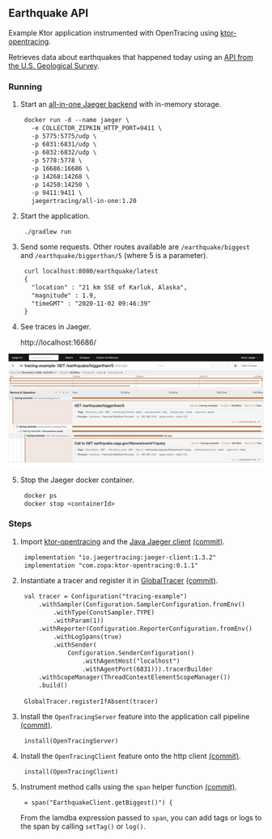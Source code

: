 ## Earthquake API 

Example Ktor application instrumented with OpenTracing using [ktor-opentracing](https://github.com/zopaUK/ktor-opentracing). 

Retrieves data about earthquakes that happened today using an [API from the U.S. Geological Survey](https://earthquake.usgs.gov/fdsnws/event/1/). 

### Running

1. Start an [all-in-one Jaeger backend](https://www.jaegertracing.io/docs/1.20/getting-started/) with in-memory storage.

        docker run -d --name jaeger \
          -e COLLECTOR_ZIPKIN_HTTP_PORT=9411 \
          -p 5775:5775/udp \
          -p 6831:6831/udp \
          -p 6832:6832/udp \
          -p 5778:5778 \
          -p 16686:16686 \
          -p 14268:14268 \
          -p 14250:14250 \
          -p 9411:9411 \
          jaegertracing/all-in-one:1.20
             
2. Start the application.

        ./gradlew run
        
3. Send some requests. Other routes available are `/earthquake/biggest` and `/earthquake/biggerthan/5` (where 5 is a parameter).

        curl localhost:8080/earthquake/latest
        {
          "location" : "21 km SSE of Karluk, Alaska",
          "magnitude" : 1.9,
          "timeGMT" : "2020-11-02 09:46:39"
        }  
        
4. See traces in Jaeger.

    http://localhost:16686/

![Trace Screenshot](tracescreenshotexample.png)


5. Stop the Jaeger docker container.

        docker ps
        docker stop <containerId>

### Steps

1. Import [ktor-opentracing](https://github.com/zopaUK/ktor-opentracing) and the [Java Jaeger client](https://github.com/jaegertracing/jaeger-client-java) [(commit)](https://github.com/fstien/ktor-opentracing-example/commit/a6c43669e532683c6eef2e36c525087c882a9335).

        implementation "io.jaegertracing:jaeger-client:1.3.2"
        implementation "com.zopa:ktor-opentracing:0.1.1"

2. Instantiate a tracer and register it in [GlobalTracer](https://opentracing.io/guides/java/tracers/) [(commit)](https://github.com/fstien/ktor-opentracing-example/commit/998f2228289493b37f9c3e86061b31cd7d24f689).

        val tracer = Configuration("tracing-example")
            .withSampler(Configuration.SamplerConfiguration.fromEnv()
                .withType(ConstSampler.TYPE)
                .withParam(1))
            .withReporter(Configuration.ReporterConfiguration.fromEnv()
                .withLogSpans(true)
                .withSender(
                    Configuration.SenderConfiguration()
                        .withAgentHost("localhost")
                        .withAgentPort(6831))).tracerBuilder
            .withScopeManager(ThreadContextElementScopeManager())
            .build()
        
        GlobalTracer.registerIfAbsent(tracer)

3. Install the `OpenTracingServer` feature into the application call pipeline [(commit)](https://github.com/fstien/ktor-opentracing-example/commit/9d9f06f96d34133c95878e8e352a78e64096b2fc).

        install(OpenTracingServer)
        
4. Install the `OpenTracingClient` feature onto the http client [(commit)](https://github.com/fstien/ktor-opentracing-example/commit/86505c0437ae909079c2e388f1015fe849b6f8a1). 

        install(OpenTracingClient)
5. Instrument method calls using the `span` helper function [(commit)](https://github.com/fstien/ktor-opentracing-example/commit/78110aef2a97c4af0f7cbc32125e7e1e1bfc55c1).

        = span("EarthquakeClient.getBiggest()") {

    From the lamdba expression passed to `span`, you can add tags or logs to the span by calling `setTag()` or `log()`.
